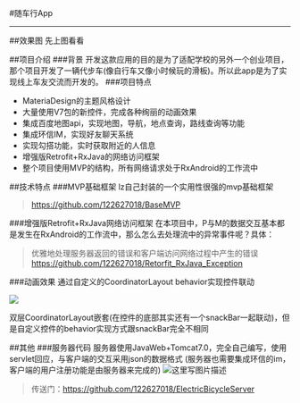 #随车行App

----------
##效果图
先上图看看

##项目介绍
###背景
开发这款应用的目的是为了适配学校的另外一个创业项目，那个项目开发了一辆代步车(像自行车又像小时候玩的滑板)。所以此app是为了实现线上车友交流而开发的。
###项目特点
 - MateriaDesign的主题风格设计
 - 大量使用V7包的新控件，完成各种绚丽的动画效果
 - 集成百度地图api，实现地图，导航，地点查询，路线查询等功能
 - 集成环信IM，实现好友聊天系统
 - 实现勾搭功能，实时获取附近的人信息
 - 增强版Retrofit+RxJava的网络访问框架
 - 整个项目使用MVP的结构，所有网络请求处于RxAndroid的工作流中



##技术特点
###MVP基础框架
lz自己封装的一个实用性很强的mvp基础框架
> https://github.com/122627018/BaseMVP

###增强版Retrofit+RxJava网络访问框架
在本项目中，P与M的数据交互基本都是发生在RxAndroid的工作流中，那么怎么去处理流中的异常事件呢？具体：
> 优雅地处理服务器返回的错误和客户端访问网络过程中产生的错误
> https://github.com/122627018/Retorfit_RxJava_Exception

###动画效果
通过自定义的CoordinatorLayout behavior实现控件联动

![](http://img.blog.csdn.net/20160617115953014)

双层CoordinatorLayout嵌套(在控件的底部其实还有一个snackBar一起联动)，但是自定义控件的behavior实现方式跟snackBar完全不相同


##其他
###服务器代码
服务器使用JavaWeb+Tomcat7.0，完全自己编写，使用servlet回应，与客户端的交互采用json的数据格式
(服务器也需要集成环信的im，客户端的用户注册功能是由服务器来完成的)
![这里写图片描述](http://img.blog.csdn.net/20160617111507607)
> 传送门：https://github.com/122627018/ElectricBicycleServer





